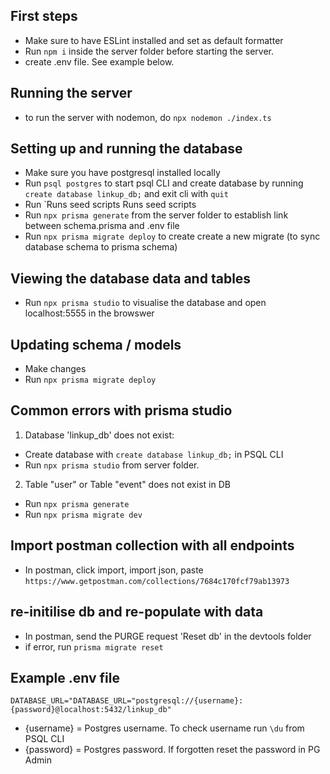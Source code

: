 ## First steps
- Make sure to have ESLint installed and set as default formatter
- Run `npm i` inside the server folder before starting the server.
- create .env file. See example below.

## Running the server
- to run the server with nodemon, do `npx nodemon ./index.ts`

## Setting up and running the database
- Make sure you have postgresql installed locally
- Run `psql postgres` to start psql CLI and create database by running `create database linkup_db;` and exit cli with `quit`
- Run `Runs seed scripts
Runs seed scripts
- Run `npx prisma generate` from the server folder to establish link between schema.prisma and .env file
- Run `npx prisma migrate deploy` to create create a new migrate (to sync database schema to prisma schema)

## Viewing the database data and tables
- Run `npx prisma studio` to visualise the database and open localhost:5555 in the browswer

## Updating schema / models
- Make changes
- Run  `npx prisma migrate deploy`

## Common errors with prisma studio
1. Database 'linkup_db' does not exist:
- Create database with `create database linkup_db;` in PSQL CLI
- Run `npx prisma studio` from server folder.

2. Table "user" or Table "event" does not exist in DB
- Run `npx prisma generate`
- Run `npx prisma migrate dev`

## Import postman collection with all endpoints
- In postman, click import, import json, paste `https://www.getpostman.com/collections/7684c170fcf79ab13973`

## re-initilise db and re-populate with data
- In postman, send the PURGE request 'Reset db' in the devtools folder
- if error, run `prisma migrate reset`

## Example .env file
```
DATABASE_URL="DATABASE_URL="postgresql://{username}:{password}@localhost:5432/linkup_db"
```

- {username} = Postgres username. To check username run `\du` from PSQL CLI
- {password} = Postgres password. If forgotten reset the password in PG Admin